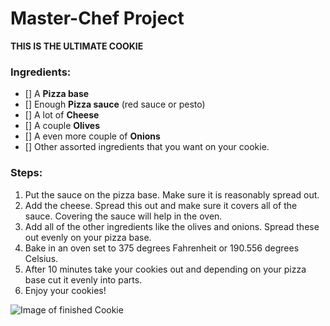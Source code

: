 # Master-Chef Project

**THIS IS THE ULTIMATE COOKIE**

### Ingredients:
- [] A **Pizza base**
- [] Enough **Pizza sauce** (red sauce or pesto)
- [] A lot of **Cheese**
- [] A couple **Olives**
- [] A even more couple of **Onions**
- [] Other assorted ingredients that you want on your cookie.

### Steps:
1. Put the sauce on the pizza base. Make sure it is reasonably spread out.
2. Add the cheese. Spread this out and make sure it covers all of the sauce. Covering the sauce will help in the oven.
3. Add all of the other ingredients like the olives and onions. Spread these out evenly on your pizza base. 
4. Bake in an oven set to 375 degrees Fahrenheit or 190.556 degrees Celsius. 
5. After 10 minutes take your cookies out and depending on your pizza base cut it evenly into parts.
6. Enjoy your cookies!

![Image of finished Cookie](https://p0.pikrepo.com/preview/826/466/pizza-with-green-and-red-bell-peppers-and-onions.jpg)